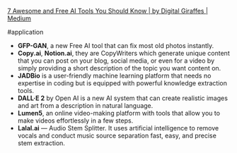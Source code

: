 [7 Awesome and Free AI Tools You Should Know | by Digital Giraffes | Medium](https://medium.com/@digitalgiraffes/7-awesome-and-free-ai-tools-you-should-know-43a1630ea409)

#application

- **GFP-GAN**, a new Free AI tool that can fix most old photos instantly.
- **Copy.ai**, **Notion.ai**, they are CopyWriters which generate unique content that you can post on your blog, social media, or even for a video by simply providing a short description of the topic you want content on.
- **JADBio** is a user-friendly machine learning platform that needs no expertise in coding but is equipped with powerful knowledge extraction tools.
- **DALL·E 2** by Open AI is a new AI system that can create realistic images and art from a description in natural language.
- **Lumen5**, an online video-making platform with tools that allow you to make videos effortlessly in a few steps.
- **Lalal.ai** — Audio Stem Splitter. It uses artificial intelligence to remove vocals and conduct music source separation fast, easy, and precise stem extraction.